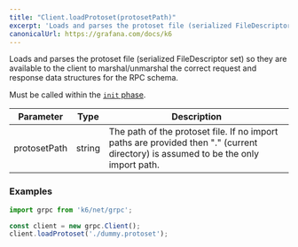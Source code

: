 ```yaml
---
title: "Client.loadProtoset(protosetPath)"
excerpt: 'Loads and parses the protoset file (serialized FileDescriptor set) so they are available to the client to marshal/unmarshal the correct request and response data structures for the RPC schema.'
canonicalUrl: https://grafana.com/docs/k6
---
```


Loads and parses the protoset file (serialized FileDescriptor set) so they are available to the client to marshal/unmarshal the correct request and response data structures for the RPC schema.

Must be called within the [`init` phase](/using-k6/test-lifecycle).

| Parameter | Type | Description |
|-----------|------|-------------|
| protosetPath | string | The path of the protoset file. If no import paths are provided then "." (current directory) is assumed to be the only import path. |

### Examples

<div class="code-group" data-props='{"labels": ["Simple example"], "lineNumbers": [true]}'>

```javascript
import grpc from 'k6/net/grpc';

const client = new grpc.Client();
client.loadProtoset('./dummy.protoset');
```

</div>
